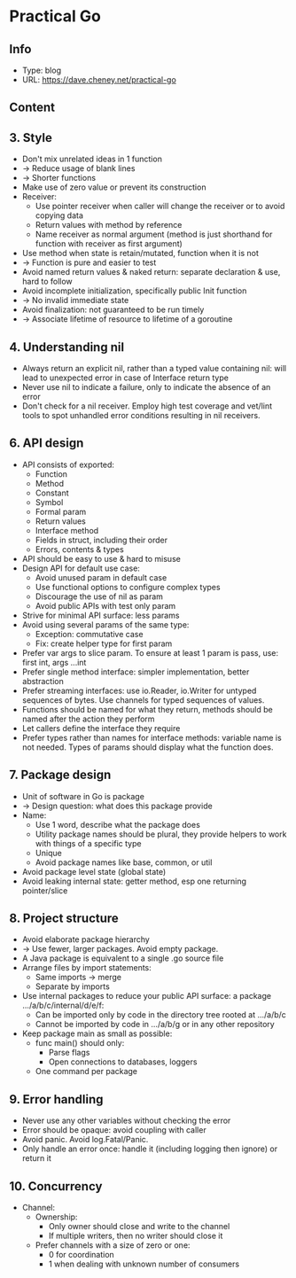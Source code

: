# Practical Go

## Info
- Type: blog
- URL: https://dave.cheney.net/practical-go

## Content

## 3. Style
- Don't mix unrelated ideas in 1 function
- -> Reduce usage of blank lines
- -> Shorter functions
- Make use of zero value or prevent its construction
- Receiver:
  - Use pointer receiver when caller will change the receiver or to avoid copying data
  - Return values with method by reference
  - Name receiver as normal argument (method is just shorthand for function with receiver as first argument)
- Use method when state is retain/mutated, function when it is not
- -> Function is pure and easier to test
- Avoid named return values & naked return: separate declaration & use, hard to follow
- Avoid incomplete initialization, specifically public Init function
- -> No invalid immediate state
- Avoid finalization: not guaranteed to be run timely
- -> Associate lifetime of resource to lifetime of a goroutine

## 4. Understanding nil
- Always return an explicit nil, rather than a typed value containing nil: will lead to unexpected error in case of Interface return type
- Never use nil to indicate a failure, only to indicate the absence of an error
- Don't check for a nil receiver. Employ high test coverage and vet/lint tools to spot unhandled error conditions resulting in nil receivers.

## 6. API design
- API consists of exported:
  - Function
  - Method
  - Constant
  - Symbol
  - Formal param
  - Return values
  - Interface method
  - Fields in struct, including their order
  - Errors, contents & types
- API should be easy to use & hard to misuse
- Design API for default use case:
  - Avoid unused param in default case
  - Use functional options to configure complex types
  - Discourage the use of nil as param
  - Avoid public APIs with test only param
- Strive for minimal API surface: less params
- Avoid using several params of the same type:
  - Exception: commutative case
  - Fix: create helper type for first param
- Prefer var args to slice param. To ensure at least 1 param is pass, use: first int, args ...int
- Prefer single method interface: simpler implementation, better abstraction
- Prefer streaming interfaces: use io.Reader, io.Writer for untyped sequences of bytes. Use channels for typed sequences of values.
- Functions should be named for what they return, methods should be named after the action they perform
- Let callers define the interface they require
- Prefer types rather than names for interface methods: variable name is not needed. Types of params should display what the function does.

## 7. Package design
- Unit of software in Go is package
- -> Design question: what does this package provide
- Name:
  - Use 1 word, describe what the package does
  - Utility package names should be plural, they provide helpers to work with things of a specific type
  - Unique
  - Avoid package names like base, common, or util
- Avoid package level state (global state)
- Avoid leaking internal state: getter method, esp one returning pointer/slice

## 8. Project structure
- Avoid elaborate package hierarchy
- -> Use fewer, larger packages. Avoid empty package.
- A Java package is equivalent to a single .go source file
- Arrange files by import statements:
  - Same imports -> merge
  - Separate by imports
- Use internal packages to reduce your public API surface: a package .../a/b/c/internal/d/e/f:
  - Can be imported only by code in the directory tree rooted at .../a/b/c
  - Cannot be imported by code in .../a/b/g or in any other repository
- Keep package main as small as possible:
  - func main() should only:
    - Parse flags
    - Open connections to databases, loggers
  - One command per package

## 9. Error handling
- Never use any other variables without checking the error
- Error should be opaque: avoid coupling with caller
- Avoid panic. Avoid log.Fatal/Panic.
- Only handle an error once: handle it (including logging then ignore) or return it

## 10. Concurrency
- Channel:
  - Ownership:
    - Only owner should close and write to the channel
    - If multiple writers, then no writer should close it
  - Prefer channels with a size of zero or one:
    - 0 for coordination
    - 1 when dealing with unknown number of consumers